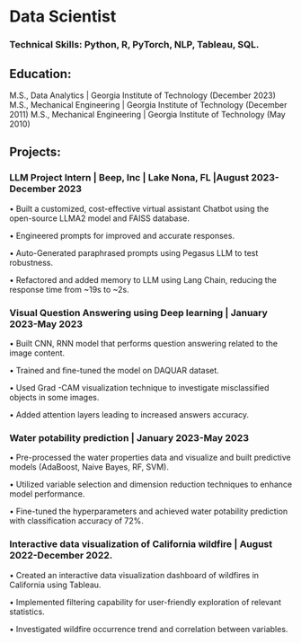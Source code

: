 # Data Scientist
### Technical Skills: Python, R, PyTorch, NLP, Tableau, SQL.

## Education:
M.S., Data Analytics | Georgia Institute of Technology (December 2023)
M.S., Mechanical Engineering | Georgia Institute of Technology (December 2011)
M.S., Mechanical Engineering | Georgia Institute of Technology (May 2010)

## Projects:

### LLM Project Intern | Beep, Inc | Lake Nona, FL |August 2023-December 2023

•	Built a customized, cost-effective virtual assistant Chatbot using the open-source LLMA2 model and FAISS database.

•	Engineered prompts for improved and accurate responses.

•	Auto-Generated paraphrased prompts using Pegasus LLM to test robustness.

•	Refactored and added memory to LLM using Lang Chain, reducing the response time from ~19s to ~2s.

### Visual Question Answering using Deep learning | January 2023-May 2023

•	Built CNN, RNN model that performs question answering related to the image content.

•	Trained and fine-tuned the model on DAQUAR dataset.

•	Used Grad -CAM visualization technique to investigate misclassified objects in some images. 

•	Added attention layers leading to increased answers accuracy.

### Water potability prediction | January 2023-May 2023

•	Pre-processed the water properties data and visualize and built predictive models (AdaBoost, Naive Bayes, RF, SVM).

•	Utilized variable selection and dimension reduction techniques to enhance model performance.

•	Fine-tuned the hyperparameters and achieved water potability prediction with classification accuracy of 72%.

### Interactive data visualization of California wildfire | August 2022-December 2022.

•	Created an interactive data visualization dashboard of wildfires in California using Tableau.

•	Implemented filtering capability for user-friendly exploration of relevant statistics.

•	Investigated wildfire occurrence trend and correlation between variables.


